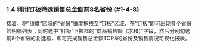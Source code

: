 ### 1.4 利用钉板筛选销售总金额前8名省份 {#1-4-8}

接着，将“维度”区域的“省份”维度拖拽至“钉板”区域，在“钉板”即可出现各个省份的明细列表；同时选中“钉板”下拉框的“商品销售额（求和）”字段，然后分别勾选前8个省份的复选框，即可完成销售总金额TOP8的省份及销售情况可视化报表。